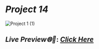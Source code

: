 # _Project 14_

![Project 1 (1)](https://user-images.githubusercontent.com/91872149/189877417-ee28d1fd-3b66-40aa-b82e-d21237eb8200.png)


## _Live Preview🌐🚀_: _[Click Here](https://live-class-assignment-14.netlify.app/)_
